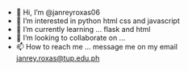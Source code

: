 - 👋 Hi, I’m @janreyroxas06
- 👀 I’m interested in python html css and javascript
- 🌱 I’m currently learning ... flask and html
- 💞️ I’m looking to collaborate on ...
- 📫 How to reach me ... message me on my email janrey.roxas@tup.edu.ph

<!---
janreyroxas06/janreyroxas06 is a ✨ special ✨ repository because its `README.md` (this file) appears on your GitHub profile.
You can click the Preview link to take a look at your changes.
--->
